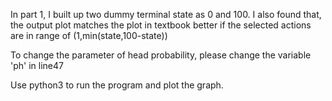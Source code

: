 In part 1, I built up two dummy terminal state as 0 and 100. I also found that, the output plot matches the plot in textbook better if the selected actions are in range of (1,min(state,100-state))

To change the parameter of head probability, please change the variable 'ph' in line47

Use python3 to run the program and plot the graph.
